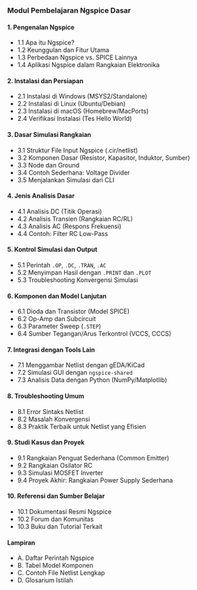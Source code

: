 ### **Modul Pembelajaran Ngspice Dasar**

#### **1. Pengenalan Ngspice**
- 1.1 Apa itu Ngspice?
- 1.2 Keunggulan dan Fitur Utama
- 1.3 Perbedaan Ngspice vs. SPICE Lainnya
- 1.4 Aplikasi Ngspice dalam Rangkaian Elektronika

#### **2. Instalasi dan Persiapan**
- 2.1 Instalasi di Windows (MSYS2/Standalone)
- 2.2 Instalasi di Linux (Ubuntu/Debian)
- 2.3 Instalasi di macOS (Homebrew/MacPorts)
- 2.4 Verifikasi Instalasi (Tes Hello World)

#### **3. Dasar Simulasi Rangkaian**
- 3.1 Struktur File Input Ngspice (.cir/netlist)
- 3.2 Komponen Dasar (Resistor, Kapasitor, Induktor, Sumber)
- 3.3 Node dan Ground
- 3.4 Contoh Sederhana: Voltage Divider
- 3.5 Menjalankan Simulasi dari CLI

#### **4. Jenis Analisis Dasar**
- 4.1 Analisis DC (Titik Operasi)
- 4.2 Analisis Transien (Rangkaian RC/RL)
- 4.3 Analisis AC (Respons Frekuensi)
- 4.4 Contoh: Filter RC Low-Pass

#### **5. Kontrol Simulasi dan Output**
- 5.1 Perintah `.OP`, `.DC`, `.TRAN`, `.AC`
- 5.2 Menyimpan Hasil dengan `.PRINT` dan `.PLOT`
- 5.3 Troubleshooting Konvergensi Simulasi

#### **6. Komponen dan Model Lanjutan**
- 6.1 Dioda dan Transistor (Model SPICE)
- 6.2 Op-Amp dan Subcircuit
- 6.3 Parameter Sweep (`.STEP`)
- 6.4 Sumber Tegangan/Arus Terkontrol (VCCS, CCCS)

#### **7. Integrasi dengan Tools Lain**
- 7.1 Menggambar Netlist dengan gEDA/KiCad
- 7.2 Simulasi GUI dengan `ngspice-shared`
- 7.3 Analisis Data dengan Python (NumPy/Matplotlib)

#### **8. Troubleshooting Umum**
- 8.1 Error Sintaks Netlist
- 8.2 Masalah Konvergensi
- 8.3 Praktik Terbaik untuk Netlist yang Efisien

#### **9. Studi Kasus dan Proyek**
- 9.1 Rangkaian Penguat Sederhana (Common Emitter)
- 9.2 Rangkaian Osilator RC
- 9.3 Simulasi MOSFET Inverter
- 9.4 Proyek Akhir: Rangkaian Power Supply Sederhana

#### **10. Referensi dan Sumber Belajar**
- 10.1 Dokumentasi Resmi Ngspice
- 10.2 Forum dan Komunitas
- 10.3 Buku dan Tutorial Terkait

#### **Lampiran**
- A. Daftar Perintah Ngspice
- B. Tabel Model Komponen
- C. Contoh File Netlist Lengkap
- D. Glosarium Istilah
